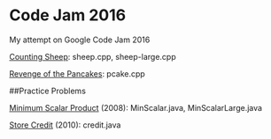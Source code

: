 # Code Jam 2016
My attempt on Google Code Jam 2016

[Counting Sheep](https://code.google.com/codejam/contest/6254486/dashboard): sheep.cpp, sheep-large.cpp

[Revenge of the Pancakes](https://code.google.com/codejam/contest/6254486/dashboard#s=p1): pcake.cpp

##Practice Problems

[Minimum Scalar Product](https://code.google.com/codejam/contest/32016/dashboard#s=p0) (2008): MinScalar.java, MinScalarLarge.java

[Store Credit](https://code.google.com/codejam/contest/351101/dashboard#s=p0) (2010): credit.java
